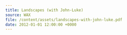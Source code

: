 ```yaml
---
title: Landscapes (with John-Luke)
source: WAX
file: /content/assets/landscapes-with-john-luke.pdf
date: 2012-01-01 12:00:00 +0000
---
```


